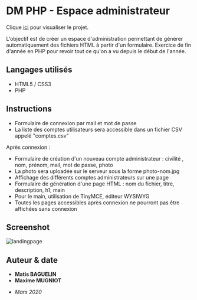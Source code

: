 # DM PHP - Espace administrateur

Clique [ici](http://espace-admin.matisbaguelin.fr/login.php) pour visualiser le projet.

L'objectif est de créer un espace d'administration permettant de générer automatiquement des fichiers HTML à partir d'un formulaire.
Exercice de fin d'année en PHP pour revoir tout ce qu'on a vu depuis le début de l'année.

## Langages utilisés 

* HTML5 / CSS3
* PHP

## Instructions

* Formulaire de connexion par mail et mot de passe
* La liste des comptes utilisateurs sera accessible dans un fichier CSV appelé "comptes.csv" 

Après connexion :
* Formulaire de création d'un nouveau compte administrateur : civilité , nom, prénom, mail, mot de passe, photo
* La photo sera uploadée sur le serveur sous la forme photo-nom.jpg
* Affichage des différents comptes administrateurs sur une page
* Formulaire de génération d'une page HTML : nom du fichier, titre, description, h1, main
* Pour le main, utilisation de TinyMCE, éditeur WYSIWYG
* Toutes les pages accessibles après connexion ne pourront pas être affichées sans connexion


## Screenshot

![landingpage](assets/project_page.png "Designed by me")

## Auteur & date

* **Matis BAGUELIN**
* **Maxime MUGNIOT**

- *Mars 2020*
